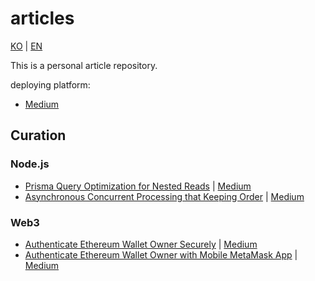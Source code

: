 # articles

[KO](./README.md) | [EN](./README_EN.md)

This is a personal article repository.

deploying platform:

- [Medium](https://medium.com/@daengdaenglee/lists)

## Curation

### Node.js

- [Prisma Query Optimization for Nested Reads](./nodejs/Prisma%20%EC%A1%B0%ED%9A%8C%20%EC%B5%9C%EC%A0%81%ED%99%94/README_EN.md)
  | [Medium](https://medium.com/@daengdaenglee/prisma-query-optimization-for-nested-reads-4ee77c452438)
- [Asynchronous Concurrent Processing that Keeping Order](./nodejs/%EC%88%9C%EC%84%9C%EB%A5%BC%20%EC%9C%A0%EC%A7%80%ED%95%98%EB%8A%94%20%EB%B9%84%EB%8F%99%EA%B8%B0%20%EB%8F%99%EC%8B%9C%20%EC%B2%98%EB%A6%AC/README_EN.md)
  | [Medium](https://medium.com/@daengdaenglee/asynchronous-concurrent-processing-that-keeping-order-bc6daad6c68b)

### Web3

- [Authenticate Ethereum Wallet Owner Securely](./web3/안전하게%20이더리움%20지갑%20주인%20인증하기/README_EN.md)
  | [Medium](https://medium.com/@daengdaenglee/authenticate-ethereum-wallet-owner-securely-4d09376cc492)
- [Authenticate Ethereum Wallet Owner with Mobile MetaMask App](./web3/모바일%20메타마스크%20앱으로%20지갑%20주인%20인증하기/README_EN.md)
  | [Medium](https://medium.com/@daengdaenglee/authenticate-ethereum-wallet-owner-with-mobile-metamask-app-78e275ee8eea)
